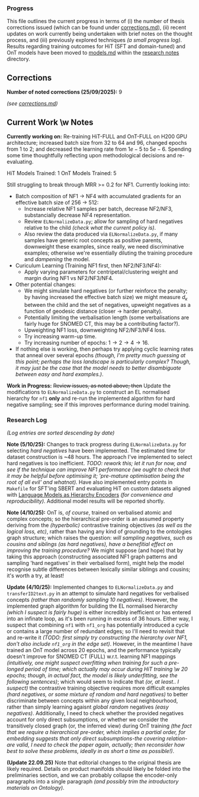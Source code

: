 ### Progress

This file outlines the current progress in terms of (i) the number of thesis corrections issued (which can be found under [corrections.md](./corrections/corrections.md)), (ii) recent updates on work currently being undertaken with brief notes on the thought process, and (iii) previously explored techniques *(a small progress log)*. Results regarding training outcomes for HiT (SFT and domain-tuned) and OnT models have been moved to [models.md](./research-notes/models.md) within the [research notes](./research-notes/) directory.

## Corrections

**Number of noted corrections (25/09/2025):** 9

*(see [corrections.md](./corrections/corrections.md))*

## Current Work \w Notes

**Currently working on:** Re-training HiT-FULL and OnT-FULL on H200 GPU architecture; increased batch size from $32$ to $64$ and $96$, changed epochs from $1$ to $2$; and decreased the learning rate from $1e-5$ to $5e-6$. Spending some time thoughtfully reflecting upon methodological decisions and re-evaluating.

HiT Models Trained: 1
OnT Models Trained: 5

Still struggling to break through MRR >= 0.2 for NF1. Currently looking into:

* Batch composition of NF1 -> NF4 with accumulated gradients for an effective batch size of 256 -> 512:
    * Increase relative NF1 samples per batch, decrease NF2/NF3, substancially decrease NF4 representation.
    * Review `ELNormalizeData.py`; allow for sampling of hard negatives relative to the child *(check what the current policy is)*.
    * Also review the data produced via `ELNormalizeData.py`, if many samples have generic root concepts as positive parents, downweight these examples, since really, we need discriminative examples; otherwise we're essentially diluting the training procedure and *dampening* the model.
* Curiculum Learning (Training NF1 first, then NF2/NF3/NF4):
    * Apply varying parameters for centripetal/clustering weight and margin during NF1 vs NF2/NF3/NF4.
* Other potential changes:
    * We might simulate hard negatives (or further reinforce the penalty; by having increased the effective batch size) we might measure $d_\kappa$ between the child and the set of negatives, upweight negatives as a function of geodesic distance (closer -> harder penalty).
    * Potentially limiting the verbalisation length (some verbalisations are fairly huge for SNOMED CT, this may be a contributing factor?).
    * Upweighting NF1 loss, downweighting NF2/NF3/NF4 loss.
    * Try increasing warm-up time.
    * Try increasing number of epochs: $1 \rightarrow 2 \rightarrow 4 \rightarrow 16$.
* If nothing else is working, then perhaps try applying cyclic learning rates that anneal over several epochs *(though, I'm pretty much guessing at this point; perhaps the loss landscape is particularly complex? Though, it may just be the case that the model needs to better disambiguate between easy and hard examples.)*.

**Work in Progress:** ~~Review issues, as noted above; then~~ Update the modifications to `ELNormalizeData.py` to construct an EL normalised hierarchy for `nf1` **only** and re-run the implemented algorithm for hard negative sampling; see if this improves performance during model training.

### Research Log

*(Log entries are sorted descending by date)*

**Note (5/10/25):** Changes to track progress during `ELNormalizeData.py` for selecting *hard negatives* have been implemented. The estimated time for dataset construction is ~48 hours. The approach I've implemented to select hard negatives is too inefficient. *TODO: rework this; let it run for now, and see if the technique can improve NF1 performance (we ought to check that it may be helpful before optimising it; 'pre-mature optimisation being the root of all evil' and whatnot).* Have also implemented entry points in `Makefile` for SFT'ing SBERT and evaluating HiT on custom datasets aligned with [Language Models as Hierarchy Encoders](https://arxiv.org/pdf/2401.11374) *(for convenience and reproducibility)*. Additional model results will be reported shortly.

**Note (4/10/25):** OnT is, *of course*, trained on verbalised atomic and complex concepts; so the hierarchical pre-order is an assumed property deriving from the *(hyperbolic)* contrastive training objectives *(as well as the logical loss, etc)*, rather than having any kind of grounding to the ontologies graph structure; which raises the question: *will sampling negatives, such as cousins and siblings (as hard negatives), have a benefitial effect on improving the training procedure?* We might suppose (and hope) that by taking this approach (constructing associated NF1 graph patterns and sampling 'hard negatives' in their verbalised form), might help the model recognise subtle differences between lexically similar siblings and cousins; it's worth a try, at least!

**Update (4/10/25):** Implemented changes to `ELNormalizeData.py` and `transferID2text.py` in an attempt to simulate hard negatives for verbalised concepts *(rather than randomly sampling 10 negatives)*. However, the implemented graph algorithm for building the EL normalised hierarchy *(which I suspect is fairly huge)* is either incredibly inefficient or has entered into an infinate loop, as it's been running in excess of 36 hours. Either way, I suspect that combining `nf1` with `nf1_org` has potentially introduced a cycle or contains a large number of redundant edges; so I'll need to revisit that and re-write it *(TODO: first simply try constructing the hierarchy over NF1, don't also include `nf1_org` in the edge set)*. However, in the meantime I have trained an OnT model across 20 epochs, and the performance typically doesn't improve for SNOMED CT (FULL) w.r.t. learning NF1 mappings *(intuitively, one might suspect overfitting when training for such a pre-longed period of time; which actually may occur during HiT training \w 20 epochs; though, in actual fact, the model is likely underfitting, see the following sentences)*; which would seem to indicate that *(or, at least.. I suspect)* the contrastive training objective requires more difficult examples *(hard negatives, or some mixture of random and hard negatives)* to better discriminate between concepts within any given local neighbourhood, rather than simply learning agaisnt *global random* negatives *(easy negatives)*. Additionally, I need to check whether the provided negatives account for only direct subsumptions, or whether we consider the transitively closed graph (or, the inferred view) during OnT training *(the fact that we require a hierarchical pre-order, which implies a partial order, for embedding suggests that only direct subsumptions-the covering relation-are valid, I need to check the paper again, actually; then reconsider how best to solve these problems, ideally in as short a time as possible!)*.

**(Update 22.09.25)** Note that editorial changes to the original thesis are likely required. Details on product manifolds should likely be folded into the preliminaries section, and we can probably collapse the encoder-only paragraphs into a single paragraph *(and possibly trim the introductory materials on Ontology)*.